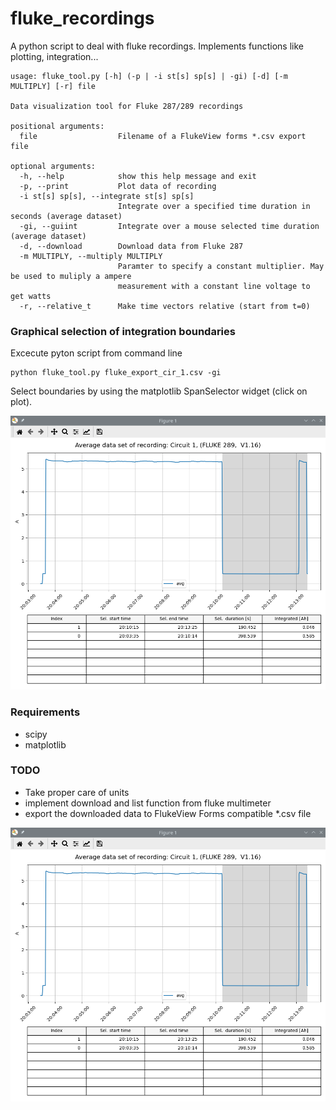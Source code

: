 # fluke_recordings
A python script to deal with fluke recordings. Implements functions like plotting, integration...


```
usage: fluke_tool.py [-h] (-p | -i st[s] sp[s] | -gi) [-d] [-m MULTIPLY] [-r] file

Data visualization tool for Fluke 287/289 recordings

positional arguments:
  file                  Filename of a FlukeView forms *.csv export file

optional arguments:
  -h, --help            show this help message and exit
  -p, --print           Plot data of recording
  -i st[s] sp[s], --integrate st[s] sp[s]
                        Integrate over a specified time duration in seconds (average dataset)
  -gi, --guiint         Integrate over a mouse selected time duration (average dataset)
  -d, --download        Download data from Fluke 287
  -m MULTIPLY, --multiply MULTIPLY
                        Paramter to specify a constant multiplier. May be used to muliply a ampere
                        measurement with a constant line voltage to get watts
  -r, --relative_t      Make time vectors relative (start from t=0)
  ```

### Graphical selection of integration boundaries
Excecute pyton script from command line
```
python fluke_tool.py fluke_export_cir_1.csv -gi
```
Select boundaries by using the matplotlib SpanSelector widget (click on plot).

<img src="screenshots/guiint.png" width="800"/>

### Requirements
 - scipy
 - matplotlib

### TODO
- Take proper care of units
- implement download and list function from fluke multimeter
- export the downloaded data to FlukeView Forms compatible *.csv file


![| 10x10 ](screenshots/guiint.png)